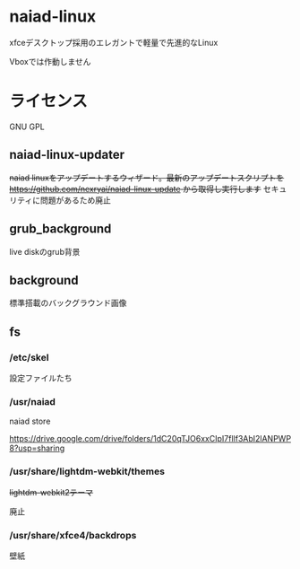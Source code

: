 # naiad-linux
xfceデスクトップ採用のエレガントで軽量で先進的なLinux

Vboxでは作動しません
# ライセンス
GNU GPL 
## naiad-linux-updater
~~naiad linuxをアップデートするウィザード。最新のアップデートスクリプトを https://github.com/nexryai/naiad-linux-update から取得し実行します~~ 
セキュリティに問題があるため廃止


## grub_background
live diskのgrub背景


## background
標準搭載のバックグラウンド画像

## fs
### /etc/skel
設定ファイルたち

### /usr/naiad
naiad store

https://drive.google.com/drive/folders/1dC20qTJO6xxCIpI7fllf3AbI2lANPWP8?usp=sharing

### /usr/share/lightdm-webkit/themes
~~lightdm-webkit2テーマ~~

廃止

### /usr/share/xfce4/backdrops
壁紙
